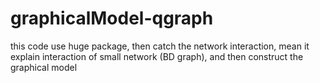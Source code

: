 # graphicalModel-qgraph


 this code use huge package, then catch the network interaction, mean it 
 explain interaction of small network (BD graph), and then construct the graphical model
